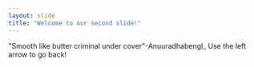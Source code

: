 ```yaml
---
layout: slide
title: "Welcome to our second slide!"
---
```

"Smooth like butter criminal under cover"-Anuuradhabengl_
Use the left arrow to go back!

